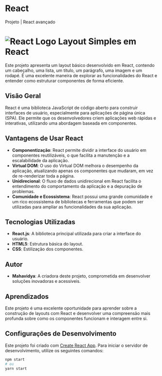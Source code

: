 # React 
Projeto  | React avançado

# ![React Logo](https://upload.wikimedia.org/wikipedia/commons/a/a7/React-icon.svg) Layout Simples em React

Este projeto apresenta um layout básico desenvolvido em React, contendo um cabeçalho, uma lista, um título, um parágrafo, uma imagem e um rodapé. É uma excelente maneira de explorar as funcionalidades do React e entender como estruturar componentes de forma eficiente.

## Visão Geral

React é uma biblioteca JavaScript de código aberto para construir interfaces de usuário, especialmente para aplicações de página única (SPA). Ele permite que os desenvolvedores criem aplicações web rápidas e interativas, utilizando uma abordagem baseada em componentes.

## Vantagens de Usar React

- **Componentização**: React permite dividir a interface do usuário em componentes reutilizáveis, o que facilita a manutenção e a escalabilidade da aplicação.
- **Virtual DOM**: O uso do Virtual DOM melhora o desempenho da aplicação, atualizando apenas os componentes que mudaram, em vez de re-renderizar toda a página.
- **Unidirecional**: O fluxo de dados unidirecional em React facilita o entendimento do comportamento da aplicação e a depuração de problemas.
- **Comunidade e Ecossistema**: React possui uma grande comunidade e um rico ecossistema de bibliotecas e ferramentas que podem ser utilizadas para ampliar as funcionalidades da sua aplicação.

## Tecnologias Utilizadas

- **React.js**: A biblioteca principal utilizada para criar a interface do usuário.
- **HTML5**: Estrutura básica do layout.
- **CSS**: Estilização dos componentes.

## Autor

- **Mahavidya**: A criadora deste projeto, comprometida em desenvolver soluções inovadoras e acessíveis.

## Aprendizados

Este projeto é uma excelente oportunidade para aprender sobre a construção de layouts com React e desenvolver uma compreensão mais profunda sobre como os componentes funcionam e interagem entre si.

## Configurações de Desenvolvimento

Este projeto foi criado com [Create React App](https://github.com/facebook/create-react-app). Para iniciar o servidor de desenvolvimento, utilize os seguintes comandos:

```bash
npm start
# ou
yarn start

